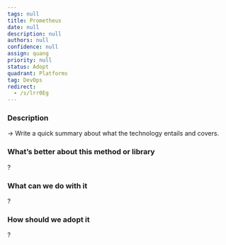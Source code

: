 ```yaml
---
tags: null
title: Prometheus
date: null
description: null
authors: null
confidence: null
assign: quang
priority: null
status: Adopt
quadrant: Platforms
tag: DevOps
redirect:
  - /s/lrr0Eg
---
```


<!-- table_of_contents 46c2ef0c-2d22-42b6-8f6b-d5acaa375e1b -->

### Description

→ Write a quick summary about what the technology entails and covers.

### What’s better about this method or library

?

### What can we do with it

?

### How should we adopt it

?

<!-- child_database a4a12460-6565-490a-9aa5-089ed3f4e16b -->
